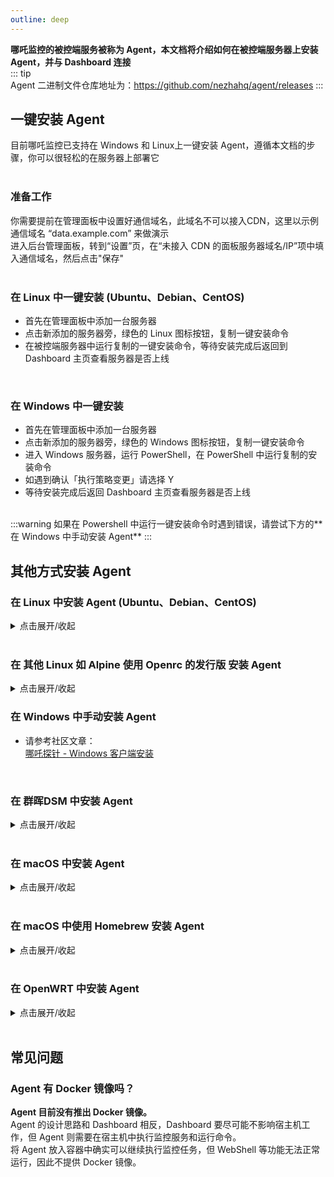 ```yaml
---
outline: deep
---
```


**哪吒监控的被控端服务被称为 Agent，本文档将介绍如何在被控端服务器上安装 Agent，并与 Dashboard 连接**  
::: tip  
Agent 二进制文件仓库地址为：<https://github.com/nezhahq/agent/releases>
:::

## 一键安装 Agent

目前哪吒监控已支持在 Windows 和 Linux上一键安装 Agent，遵循本文档的步骤，你可以很轻松的在服务器上部署它  
<br/>

### 准备工作

你需要提前在管理面板中设置好通信域名，此域名不可以接入CDN，这里以示例通信域名 “data.example.com” 来做演示  
进入后台管理面板，转到“设置”页，在“未接入 CDN 的面板服务器域名/IP”项中填入通信域名，然后点击"保存"  
<br/>

### 在 Linux 中一键安装 (Ubuntu、Debian、CentOS)
* 首先在管理面板中添加一台服务器
* 点击新添加的服务器旁，绿色的 Linux 图标按钮，复制一键安装命令
* 在被控端服务器中运行复制的一键安装命令，等待安装完成后返回到 Dashboard 主页查看服务器是否上线  
<br/>

### 在 Windows 中一键安装

* 首先在管理面板中添加一台服务器
* 点击新添加的服务器旁，绿色的 Windows 图标按钮，复制一键安装命令
* 进入 Windows 服务器，运行 PowerShell，在 PowerShell 中运行复制的安装命令
* 如遇到确认「执行策略变更」请选择 Y
* 等待安装完成后返回 Dashboard 主页查看服务器是否上线  
<br/>  
:::warning  
如果在 Powershell 中运行一键安装命令时遇到错误，请尝试下方的**在 Windows 中手动安装 Agent**  
:::  

<br/>

## 其他方式安装 Agent

### 在 Linux 中安装 Agent (Ubuntu、Debian、CentOS)
<details>
  <summary>点击展开/收起</summary>

* 首先在管理面板中添加一台服务器  
* 在被控服务器中，运行脚本（位于中国大陆的服务器请使用镜像）：

```bash
curl -L https://raw.githubusercontent.com/naiba/nezha/master/script/install.sh  -o nezha.sh && chmod +x nezha.sh && sudo ./nezha.sh
```

如果你的被控服务器位于中国大陆，可以使用镜像：  

````bash
curl -L https://gitee.com/naibahq/nezha/raw/master/script/install.sh -o nezha.sh && chmod +x nezha.sh && sudo CN=true ./nezha.sh
````

* 选择“安装监控 Agent”  
* 输入通信域名，如：”data.example.com“  
* 输入面板通信端口（gRPC 端口），默认为 5555  
* 输入 Agent 密钥，Agent 密钥在管理面板中添加服务器时生成，可以在管理面板中的“服务器”页中找到  
* 等待安装完成后返回 Dashboard 主页查看服务器是否上线  
</details>
<br/>  

### 在 其他 Linux 如 Alpine 使用 Openrc 的发行版 安装 Agent
<details>
  <summary>点击展开/收起</summary>
  
本节内容由 [unknown0054](https://github.com/unknwon0054) 贡献

* 修改 SERVER、SECRET、TLS 然后在 shell 中执行

```shell
cat >/etc/init.d/nezha-agent<< EOF
#!/sbin/openrc-run
SERVER="" #Dashboard 地址 ip:port
SECRET="" #SECRET
TLS="" # 是否启用 tls 是 "--tls" 否留空
NZ_BASE_PATH="/opt/nezha"
NZ_AGENT_PATH="${NZ_BASE_PATH}/agent"
pidfile="/run/${RC_SVCNAME}.pid"
command="/opt/nezha/agent/nezha-agent"
command_args="-s ${SERVER}  -p ${SECRET} ${TLS}"
command_background=true
depend() {
 need net
}
checkconfig() {
 GITHUB_URL="github.com"
 if [ ! -f "${NZ_AGENT_PATH}/nezha-agent" ]; then
  if [[ $(uname -m | grep 'x86_64') != "" ]]; then
   os_arch="amd64"
  elif [[ $(uname -m | grep 'i386\|i686') != "" ]]; then
   os_arch="386"
  elif [[ $(uname -m | grep 'aarch64\|armv8b\|armv8l') != "" ]]; then
   os_arch="arm64"
  elif [[ $(uname -m | grep 'arm') != "" ]]; then
   os_arch="arm"
  elif [[ $(uname -m | grep 's390x') != "" ]]; then
   os_arch="s390x"
  elif [[ $(uname -m | grep 'riscv64') != "" ]]; then
   os_arch="riscv64"
  fi
  local version=$(curl -m 10 -sL "https://api.github.com/repos/nezhahq/agent/releases/latest" | grep "tag_name" | head -n 1 | awk -F ":" '{print $2}' | sed 's/\"//g;s/,//g;s/ //g')
  if [ ! -n "$version" ]; then
   version=$(curl -m 10 -sL "https://fastly.jsdelivr.net/gh/nezhahq/agent/" | grep "option\.value" | awk -F "'" '{print $2}' | sed 's/nezhahq\/agent@/v/g')
  fi
  if [ ! -n "$version" ]; then
   version=$(curl -m 10 -sL "https://gcore.jsdelivr.net/gh/nezhahq/agent/" | grep "option\.value" | awk -F "'" '{print $2}' | sed 's/nezhahq\/agent@/v/g')
  fi
  if [ ! -n "$version" ]; then
   echo -e "获取版本号失败，请检查本机能否链接 https://api.github.com/repos/nezhahq/agent/releases/latest"
   return 0
  else
   echo -e "当前最新版本为: ${version}"
  fi
  wget -t 2 -T 10 -O nezha-agent_linux_${os_arch}.zip https://${GITHUB_URL}/nezhahq/agent/releases/download/${version}/nezha-agent_linux_${os_arch}.zip >/dev/null 2>&1
  if [[ $? != 0 ]]; then
   echo -e "Release 下载失败，请检查本机能否连接 ${GITHUB_URL}${plain}"
   return 0
  fi
  mkdir -p $NZ_AGENT_PATH
  chmod 755 -R $NZ_AGENT_PATH
  unzip -qo nezha-agent_linux_${os_arch}.zip && mv nezha-agent $NZ_AGENT_PATH && rm -rf nezha-agent_linux_${os_arch}.zip README.md
 fi
 if [ ! -x "${NZ_AGENT_PATH}/nezha-agent" ]; then
  chmod +x ${NZ_AGENT_PATH}/nezha-agent
 fi
}
start_pre() {
 if [ "${RC_CMD}" != "restart" ]; then
  checkconfig || return $?
 fi
}
EOF
```

* 增加运行权限

  ```shell
  chmod +x /etc/init.d/nezha-agent
  ```

* 运行 Nezha-Agent

  ```shell
  rc-service nezha-agent start
  ```

* 添加开机自启动

  ```shell
  rc-update add nezha-agent
  ```
</details>

### 在 Windows 中手动安装 Agent  

* 请参考社区文章：  
[哪吒探针 - Windows 客户端安装](https://nyko.me/2020/12/13/nezha-windows-client.html)  
<br/>  

### 在 群晖DSM 中安装 Agent  
<details>
  <summary>点击展开/收起</summary>

* 请参考社区文章：  
[群晖 DSM 7.x 安装 哪吒监控 Agent](https://blog.mitsea.com/3929551d08bd4bb0a8baa453e2d92b0c/)  
[哪吒探针——群晖客户端（被控端）安装教程](https://wl.gta5pdx.cn/archives/546/)  

* Systemd 实现 *仅适用于 DSM7*:

  ```sh
  # 客户端路径
  EXEC="/PATH/TO/nezha-agent"
  # 日志路径地址
  LOG="${EXEC}.log"
  # 额外执行参数, 可留空
  ARGS="--disable-command-execute"
  # 哪吒服务端gRPC地址
  SERVER="HOST_OR_IP:gRPC_PORT"
  # 上一步获取的主机密钥
  SECRET="APP_SECRET"
  # 服务运行用户名, *强烈建议使用非root用户执行*
  RUN_USER="nezha"

  # 写入到systemd服务文件
  cat << EOF > /usr/lib/systemd/system/nezha.service
  [Unit]
  Description=Nezha Agent Service
  After=network.target

  [Service]
  Type=simple
  ExecStart=/bin/nohup ${EXEC} ${ARGS} -s ${SERVER} -p ${SECRET} &>> ${LOG} &
  ExecStop=ps -fe |grep nezha-agent|awk '{print \$2}'|xargs kill
  User=${RUN_USER}
  Restart=on-abort

  [Install]
  WantedBy=multi-user.target
  EOF

  # 重载服务
  systemctl daemon-reload
  # 启动服务
  systemctl start nezha
  # 服务自启动
  systemctl enable nezha
  ```

  ‼️修改对应信息后‼️
  
  使用 `root` 账号执行上述命令即可安装完成
</details>
<br/>

### 在 macOS 中安装 Agent  
<details>
  <summary>点击展开/收起</summary>

***本节内容改编自 [Mitsea Blog](https://blog.mitsea.com/e796f93db38d49e4b18df234c6ee75f5)，改编已获得原作者授权***  
<br/>  
::: warning  
安装过程中如提示“macOS 无法验证此 app“，请前往系统设置手动允许程序运行  
:::  

* 首先在管理面板中添加一台服务器  
* 前往 [Release](https://github.com/nezhahq/agent/releases) 页下载 Agent 二进制文件，根据 CPU 架构选择下载 darwin amd64 还是 arm64 的 Agent  
如 Intel CPU 下载 amd64，Apple Silicon 下载 arm64 版本。下载完成后解压 Agent 二进制文件，如解压到下载文件夹  
* 新建一个名为 `nezha_agent.plist` 的文件并保存，修改文件内容如下：  

```xml  
<?xml version="1.0" encoding="UTF-8"?>
<!DOCTYPE plist PUBLIC "-//Apple//DTD PLIST 1.0//EN" "http://www.apple.com/DTDs/PropertyList-1.0.dtd">
<plist version="1.0">
<dict>
 <key>KeepAlive</key>
 <true/>
 <key>Label</key>
 <string>nezha_agent</string>
 <key>Program</key>
 <string>在这里修改 Agent 二进制文件的的路径，如：/Users/123/Downloads/nezha-agent</string>
 <key>ProgramArguments</key>
 <array>
  <string>在这里修改 Agent 二进制文件的的路径，同上</string>
  <string>--password</string>
  <string>通信密钥，如：529664783eeb23cc25</string>
  <string>--server</string>
  <string>通信网址和gRPC端口，如:data.example.com:5555</string>
 </array>
 <key>RunAtLoad</key>
 <true/>
</dict>
</plist>
```

+ 在 Terminal 中使用下面的命令加载 plist 文件到 launchd 里，**注意替换文件路径**  

```shell  
launchctl load /Users/123/Desktop/nezha_agent.plist
```

+ 启动进程  

```shell  
launchctl start nezha_agent
```

+ 检查进程是否运行  

```shell  
launchctl list | grep nezha_agent
```

+ 停止进程并移除

```shell  
launchctl stop nezha_agent
```

```shell  
launchctl remove nezha_agent
```
</details>
<br/>  

### 在 macOS 中使用 Homebrew 安装 Agent
<details>
  <summary>点击展开/收起</summary>

***本节内容改编自 [🐿️松鼠收集🌰](https://blog.mre.red/archives/install_nezha_monitoring_agent_service_with_homebrew)，改编已获得原作者授权***

::: danger
请务必先添加环境变量，再通过 Homebrew 安装 nezha-agent ！
因 Homebrew 在软件安装时创建服务所需 plist 文件，若先安装再添加环境变量，会因缺少参数而启动失败！
:::

* 添加环境变量

```sh
echo 'export HOMEBREW_NEZHA_AGENT_PASSWORD="通信密钥，在服务页面获取"' >> ~/.zshrc
echo 'export HOMEBREW_NEZHA_AGENT_SERVER="你的服务器和端口，格式 your.domain:5555 "' >> ~/.zshrc
source ~/.zshrc
```

* 安装 Nezha Agent

::: danger
请注意，此 Homebrew 仓库由第三方维护，与哪吒监控无关。
Nezha 项目组不对该仓库的可用性和安全性等方面作出背书。在使用前，请自行评估风险！！
:::

*由于暂未提交到 Homebrew Core 官方库，暂时放在上述博客作者参与维护的 [第三方 Homebrew 仓库](https://github.com/Brewforge/homebrew-chinese) 中*

```sh
brew install brewforge/chinese/nezha-agent
```

* 通过 Homebrew 启动 Nezha Agent 服务

```sh
brew services start nezha-agent
```

* 检查服务状态

```sh
brew services info nezha-agent
```

* 停止服务

```sh
brew services stop nezha-agent
```

* 卸载 Nezha Agent

```sh
brew rm nezha-agent
```

* 报错时先检查环境变量

```sh
echo $HOMEBREW_NEZHA_AGENT_PASSWORD
echo $HOMEBREW_NEZHA_AGENT_SERVER
```

* 若环境变量配置正确，再尝试重装

```sh
brew services stop nezha-agent
brew reinstall nezha-agent
brew services start nezha-agent
```

* 若仍未解决，请前往上述 [第三方 Homebrew 仓库](https://github.com/Brewforge/homebrew-chinese) 提交工单

</details>
<br/>

### 在 OpenWRT 中安装 Agent  
<details>
  <summary>点击展开/收起</summary>

**如何 一步到位,解决安装过程疑难杂症**  
* 请参考项目：  
[NZ-OpenWrt](https://github.com/dysf888/NZ-OpenWrt)  
<br/>

**如何使 旧版 OpenWRT/LEDE 自启动**  
* 请参考项目：  
[哪吒监控 For OpenWRT](https://github.com/Erope/openwrt_nezha)  
<br/>

**如何使 新版 OpenWRT 自启动？来自 @艾斯德斯**  

* 首先在 release 下载对应的二进制解压 zip 包后放置到 `/root`  
* 运行 `chmod +x /root/nezha-agent` 赋予执行权限，然后创建 `/etc/init.d/nezha-service`：

```shell
#!/bin/sh /etc/rc.common

START=99
USE_PROCD=1

start_service() {
 procd_open_instance
 procd_set_param command /root/nezha-agent -s 面板通信地址:端口 -p 秘钥 -d
 procd_set_param respawn
 procd_close_instance
}

stop_service() {
    killall nezha-agent
}

restart() {
 stop
 sleep 2
 start
}
```

* 运行 `chmod +x /etc/init.d/nezha-service` 赋予执行权限  
* 启动服务： `/etc/init.d/nezha-service enable && /etc/init.d/nezha-service start`  
</details>
<br/>

## 常见问题

### Agent 有 Docker 镜像吗？

**Agent 目前没有推出 Docker 镜像。**  
Agent 的设计思路和 Dashboard 相反，Dashboard 要尽可能不影响宿主机工作，但 Agent 则需要在宿主机中执行监控服务和运行命令。  
将 Agent 放入容器中确实可以继续执行监控任务，但 WebShell 等功能无法正常运行，因此不提供 Docker 镜像。  
